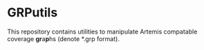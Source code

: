 # GRPutils
This repository contains utilities to manipulate Artemis compatable coverage **gr**a**p**hs (denote *.grp format). 
